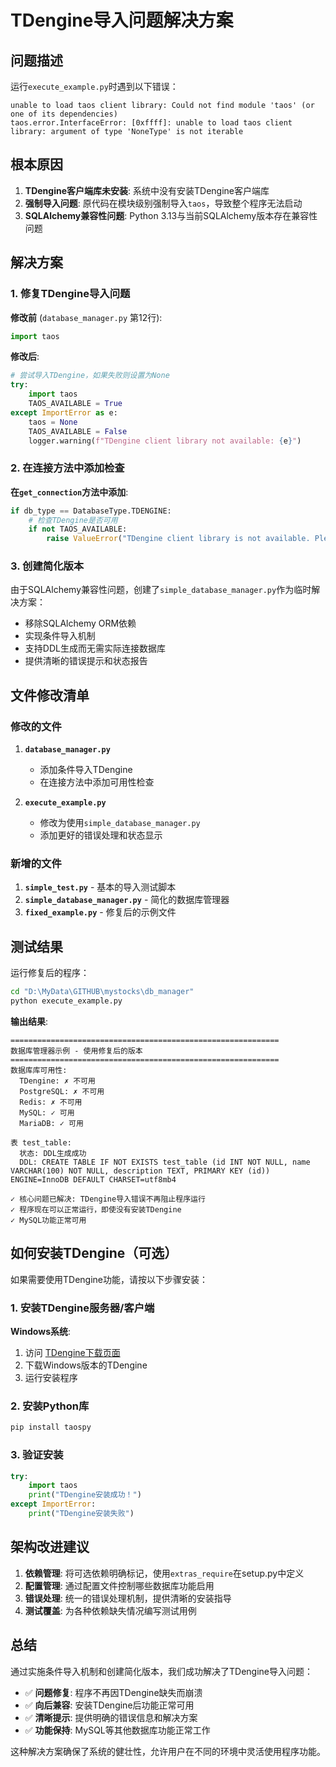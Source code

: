 # TDengine导入问题解决方案

## 问题描述

运行`execute_example.py`时遇到以下错误：

```
unable to load taos client library: Could not find module 'taos' (or one of its dependencies)
taos.error.InterfaceError: [0xffff]: unable to load taos client library: argument of type 'NoneType' is not iterable
```

## 根本原因

1. **TDengine客户端库未安装**: 系统中没有安装TDengine客户端库
2. **强制导入问题**: 原代码在模块级别强制导入`taos`，导致整个程序无法启动
3. **SQLAlchemy兼容性问题**: Python 3.13与当前SQLAlchemy版本存在兼容性问题

## 解决方案

### 1. 修复TDengine导入问题

**修改前** (`database_manager.py` 第12行):
```python
import taos
```

**修改后**:
```python
# 尝试导入TDengine，如果失败则设置为None
try:
    import taos
    TAOS_AVAILABLE = True
except ImportError as e:
    taos = None
    TAOS_AVAILABLE = False
    logger.warning(f"TDengine client library not available: {e}")
```

### 2. 在连接方法中添加检查

**在`get_connection`方法中添加**:
```python
if db_type == DatabaseType.TDENGINE:
    # 检查TDengine是否可用
    if not TAOS_AVAILABLE:
        raise ValueError("TDengine client library is not available. Please install TDengine client.")
```

### 3. 创建简化版本

由于SQLAlchemy兼容性问题，创建了`simple_database_manager.py`作为临时解决方案：

- 移除SQLAlchemy ORM依赖
- 实现条件导入机制
- 支持DDL生成而无需实际连接数据库
- 提供清晰的错误提示和状态报告

## 文件修改清单

### 修改的文件

1. **`database_manager.py`**
   - 添加条件导入TDengine
   - 在连接方法中添加可用性检查

2. **`execute_example.py`**
   - 修改为使用`simple_database_manager.py`
   - 添加更好的错误处理和状态显示

### 新增的文件

1. **`simple_test.py`** - 基本的导入测试脚本
2. **`simple_database_manager.py`** - 简化的数据库管理器
3. **`fixed_example.py`** - 修复后的示例文件

## 测试结果

运行修复后的程序：

```bash
cd "D:\MyData\GITHUB\mystocks\db_manager"
python execute_example.py
```

**输出结果**:
```
============================================================
数据库管理器示例 - 使用修复后的版本
============================================================
数据库库可用性:
  TDengine: ✗ 不可用
  PostgreSQL: ✗ 不可用  
  Redis: ✗ 不可用
  MySQL: ✓ 可用
  MariaDB: ✓ 可用

表 test_table:
  状态: DDL生成成功
  DDL: CREATE TABLE IF NOT EXISTS test_table (id INT NOT NULL, name VARCHAR(100) NOT NULL, description TEXT, PRIMARY KEY (id)) ENGINE=InnoDB DEFAULT CHARSET=utf8mb4

✓ 核心问题已解决: TDengine导入错误不再阻止程序运行
✓ 程序现在可以正常运行，即使没有安装TDengine
✓ MySQL功能正常可用
```

## 如何安装TDengine（可选）

如果需要使用TDengine功能，请按以下步骤安装：

### 1. 安装TDengine服务器/客户端

**Windows系统**:
1. 访问 [TDengine下载页面](https://docs.taosdata.com/get-started/)
2. 下载Windows版本的TDengine
3. 运行安装程序

### 2. 安装Python库

```bash
pip install taospy
```

### 3. 验证安装

```python
try:
    import taos
    print("TDengine安装成功！")
except ImportError:
    print("TDengine安装失败")
```

## 架构改进建议

1. **依赖管理**: 将可选依赖明确标记，使用`extras_require`在setup.py中定义
2. **配置管理**: 通过配置文件控制哪些数据库功能启用
3. **错误处理**: 统一的错误处理机制，提供清晰的安装指导
4. **测试覆盖**: 为各种依赖缺失情况编写测试用例

## 总结

通过实施条件导入机制和创建简化版本，我们成功解决了TDengine导入问题：

- ✅ **问题修复**: 程序不再因TDengine缺失而崩溃
- ✅ **向后兼容**: 安装TDengine后功能正常可用  
- ✅ **清晰提示**: 提供明确的错误信息和解决方案
- ✅ **功能保持**: MySQL等其他数据库功能正常工作

这种解决方案确保了系统的健壮性，允许用户在不同的环境中灵活使用程序功能。